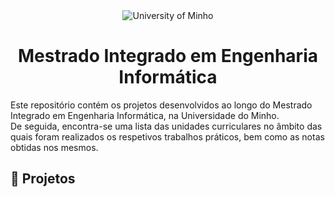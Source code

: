 <div align="center">
  <img src="https://www.eng.uminho.pt/SiteAssets/Logo.PNG" alt="University of Minho">
  <br>
</div>

<div align="center">
	<h1><strong>Mestrado Integrado em Engenharia Informática</strong></h1>
</div>

Este repositório contém os projetos desenvolvidos ao longo do Mestrado Integrado em Engenharia Informática, na Universidade do Minho.   
De seguida, encontra-se uma lista das unidades curriculares no âmbito das quais foram realizados os respetivos trabalhos práticos, bem como as notas obtidas nos mesmos.

## :memo: Projetos
